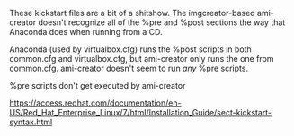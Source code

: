 These kickstart files are a bit of a shitshow.  The imgcreator-based ami-creator
doesn't recognize all of the %pre and %post sections the way that Anaconda does
when running from a CD.

Anaconda (used by virtualbox.cfg) runs the %post scripts in both common.cfg and
virtualbox.cfg, but ami-creator only runs the one from common.cfg.  ami-creator
doesn't seem to run *any* %pre scripts.

%pre scripts don't get executed by ami-creator


https://access.redhat.com/documentation/en-US/Red_Hat_Enterprise_Linux/7/html/Installation_Guide/sect-kickstart-syntax.html
